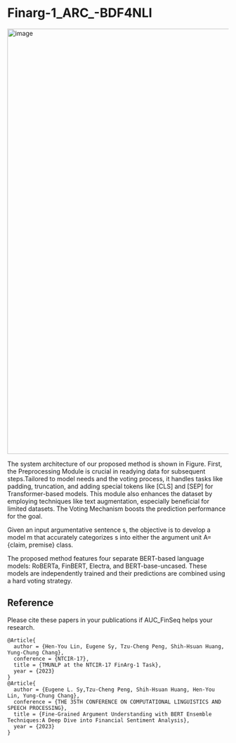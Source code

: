 # Finarg-1_ARC_-BDF4NLI
<img width="967" alt="image" src="https://github.com/nlptmu/Finarg-1_ARC_-BDF4NLI/assets/113884253/2ca99174-8508-4cae-8812-876ef1d3ea01">  

The system architecture of our proposed method is shown in Figure.
First, the Preprocessing Module is crucial in readying data for subsequent steps.Tailored to model needs and the voting process, it handles tasks like padding, truncation, and adding special tokens like [CLS] and [SEP] for Transformer-based models. This module also enhances the dataset by employing techniques like text augmentation, especially beneficial for limited datasets. The Voting Mechanism boosts the prediction performance for the goal.

Given an input argumentative sentence s, the objective is to develop a model m that accurately categorizes s into either the argument unit A={claim, premise} class. 

The proposed method features four separate BERT-based language models: RoBERTa, FinBERT, Electra, and BERT-base-uncased. These models are independently trained and their predictions are combined using a hard voting strategy.

## Reference
Please cite these papers in your publications if AUC_FinSeq helps your research.

    @Article{
      author = {Hen-You Lin, Eugene Sy, Tzu-Cheng Peng, Shih-Hsuan Huang, Yung-Chung Chang},
      conference = {NTCIR-17},
      title = {TMUNLP at the NTCIR-17 FinArg-1 Task},
      year = {2023}
    }
    @Article{
      author = {Eugene L. Sy,Tzu-Cheng Peng, Shih-Hsuan Huang, Hen-You Lin, Yung-Chung Chang},
      conference = {THE 35TH CONFERENCE ON COMPUTATIONAL LINGUISTICS AND SPEECH PROCESSING},
      title = {Fine-Grained Argument Understanding with BERT Ensemble Techniques:A Deep Dive into Financial Sentiment Analysis},
      year = {2023}
    }
